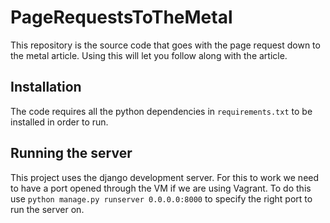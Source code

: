 # PageRequestsToTheMetal
This repository is the source code that goes with the page request down to the metal article.
Using this will let you follow along with the article.

## Installation
The code requires all the python dependencies in `requirements.txt` to be installed in order to run.

## Running the server
This project uses the django development server.
For this to work we need to have a port opened through the VM if we are using Vagrant.
To do this use `python manage.py runserver 0.0.0.0:8000` to specify the right port to run the server on.

